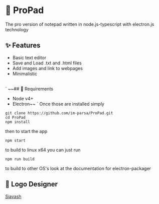 # 📘 ProPad
The pro version of notepad written in node.js-typescript with electron.js technology


## ✨ Features
* Basic text editor
* Save and Load .txt and .html files
* Add images and link to webpages
* Minimalistic

<br/>
`
~~## 🎈 Requirements

* Node v4+
* Electron~~
`
Once those are installed simply

```
git clone https://github.com/im-parsa/ProPad.git
cd ProPad
npm install
```
then to start the app
```
npm start
```

to build to linux x64 you can just run
``` 
npm run build
```

to build to other OS's look at the documentation for electron-packager

## 🎨 Logo Designer

[Siavash]()